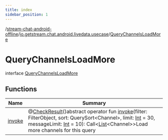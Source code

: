 ```yaml
---
title: index
sidebar_position: 1
---
```

/[stream-chat-android-offline](../../index.md)/[io.getstream.chat.android.livedata.usecase](../index.md)/[QueryChannelsLoadMore](index.md)  
  
  
  
# QueryChannelsLoadMore  
interface [QueryChannelsLoadMore](index.md)  
  
## Functions  
  
|  Name |  Summary | 
|---|---|
| <a name="io.getstream.chat.android.livedata.usecase/QueryChannelsLoadMore/invoke/#io.getstream.chat.android.client.api.models.FilterObject#io.getstream.chat.android.client.api.models.QuerySort[io.getstream.chat.android.client.models.Channel]#kotlin.Int#kotlin.Int/PointingToDeclaration/"></a>[invoke](invoke.md)| <a name="io.getstream.chat.android.livedata.usecase/QueryChannelsLoadMore/invoke/#io.getstream.chat.android.client.api.models.FilterObject#io.getstream.chat.android.client.api.models.QuerySort[io.getstream.chat.android.client.models.Channel]#kotlin.Int#kotlin.Int/PointingToDeclaration/"></a>@[CheckResult](https://developer.android.com/reference/kotlin/androidx/annotation/CheckResult.html)()abstract operator fun [invoke](invoke.md)(filter: FilterObject, sort: QuerySort&lt;Channel&gt;, limit: [Int](https://kotlinlang.org/api/latest/jvm/stdlib/kotlin/-int/index.html) = 30, messageLimit: [Int](https://kotlinlang.org/api/latest/jvm/stdlib/kotlin/-int/index.html) = 10): Call&lt;[List](https://kotlinlang.org/api/latest/jvm/stdlib/kotlin.collections/-list/index.html)&lt;Channel&gt;&gt;Load more channels for this query|

